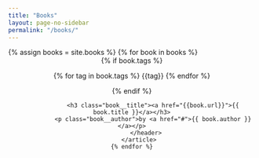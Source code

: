 ```yaml
---
title: "Books"
layout: page-no-sidebar
permalink: "/books/"
---
```


<section class="books">
{% assign books = site.books %}
	{% for book in books %}
		<article class="book">
			<header>
				{% if book.tags %}
				<p class="book__genres mt0">
					{% for tag in book.tags %}
					<span class="book__genre tag">{{tag}}</span>
					{% endfor %}
				</p>
				{% endif %}

				<h3 class="book__title"><a href="{{book.url}}">{{ book.title }}</a></h3>
				<p class="book__author">by <a href="#">{{ book.author }}</a></p>
			</header>
		</article>
	{% endfor %}
</section>